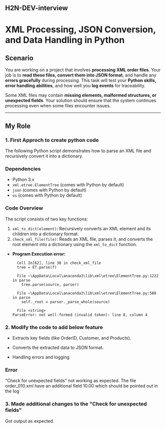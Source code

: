 ## H2N-DEV-interview


# XML Processing, JSON Conversion, and Data Handling in Python

## Scenario
You are working on a project that involves **processing XML order files**. Your job is to **read these files, convert them into JSON format**, and handle any **errors gracefully** during processing. This task will test your **Python skills, error handling abilities**, and how well you **log events** for traceability. 

Some XML files may contain **missing elements, malformed structures, or unexpected fields**. Your solution should ensure that the system continues processing even when some files encounter issues.

---

## My Role

### 1. First Approch to create python code

The following Python script demonstrates how to parse an XML file and recursively convert it into a dictionary.

### Dependencies

- Python 3.x
- `xml.etree.ElementTree` (comes with Python by default)
- `json` (comes with Python by default)
- `os` (comes with Python by default)

### Code Overview

The script consists of two key functions:
1. `xml_to_dict(element)`: Recursively converts an XML element and its children into a dictionary format.
2. `check_xml_file(file)`: Reads an XML file, parses it, and converts the root element into a dictionary using the `xml_to_dict` function.



- **Program Execution error:**
  ```
    Cell In[62], line 38 in check_xml_file
    tree = ET.parse(f)

    File ~\AppData\Local\anaconda3\lib\xml\etree\ElementTree.py:1222 in parse
      tree.parse(source, parser)

    File ~\AppData\Local\anaconda3\lib\xml\etree\ElementTree.py:580 in parse
      self._root = parser._parse_whole(source)

    File <string>
  ParseError: not well-formed (invalid token): line 8, column 4
  ```

### 2. Modify the code to add below feature


- Extracts key fields (like OrderID, Customer, and Products).

- Converts the extracted data to JSON format.

- Handling errors and logging

### Error 

"Check for unexpected fields" not working as expected. The file order_010.xml have an additional field <Discount>10.00</Discount> which should be pointed out in the log


### 3. Made additional changes to the  "Check for unexpected fields" 

Got output as expected.